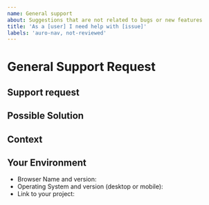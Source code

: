 ```yaml
---
name: General support
about: Suggestions that are not related to bugs or new features
title: 'As a [user] I need help with [issue]'
labels: 'auro-nav, not-reviewed'
---
```


# General Support Request

<!--  The scope of this request is to neither communicate a bug or feature request.  -->
<!--  If this is a bug or feature request, please close this issue and reference the previous templates.  -->

## Support request

<!-- Please describe the issue you are reporting -->

## Possible Solution

<!-- Not obligatory, but suggest a fix/reason for the bug, -->
<!-- or ideas how to implement the addition or change -->

## Context

<!-- How has this issue affected you? What are you trying to accomplish? -->
<!-- Providing context helps us come up with a solution that is most useful in the real world -->

## Your Environment

<!-- Include as many relevant details about your environment -->

* Browser Name and version:
* Operating System and version (desktop or mobile):
* Link to your project:
